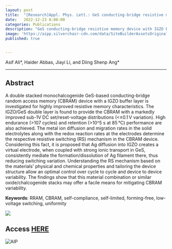 ```yaml
---
layout: post
title:  "[Research]Appl. Phys. Lett.: GeS conducting-bridge resistive memory device with IGZO buffer layer for highly uniform and repeatable switching "
date:   2022-12-23 8:00:00
categories: Publications
description: "GeS conducting-bridge resistive memory device with IGZO buffer layer for highly uniform and repeatable switching"
image: 'https://aipp.silverchair-cdn.com/data/SiteBuilderAssetsOriginals/Live/Images/aip/logo.png'
published: true


---
```


Asif Ali\*, Haider Abbas, Jiayi Li, and Diing Shenp Ang\*

---

## Abstract

A double stacked monochalcogenide GeS-based conducting-bridge random access memory (CBRAM) device with a IGZO buffer layer is investigated for highly improved resistive memory characteristics. The IGZO/GeS double layer is found to provide the CBRAM with a markedly improved sub-1V DC set/reset-voltage distributions (<±0.1 V variation). High endurance (>107 cycles) and retention (>10^5 s at 85 °C) performance are also achieved. The metal ion diffusion and migration rates in the solid electrolytes along with the redox reaction rates at the electrodes determine the respective resistive switching (RS) mechanism in the CBRAM device. Considering this fact, it is proposed that Ag diffusion into IGZO creates a virtual electrode, when coupled with strong ionic transport in GeS, consistently mediate the formation/dissolution of Ag filament there, thus reducing switching variation. Understanding the RS mechanism based on the materials' physical and chemical properties and tailoring the device structure allow an optimal control over cycle to cycle and device to device variability. The findings show that this material combination or similar oxide/chalcogenide stacks may offer a facile means for mitigating CBRAM variability.

**Keywords**: RRAM, CBRAM, self-compliance, self-limited, forming-free, low-voltage switching, uniformity

![](https://aipp.silverchair-cdn.com/aipp/content_public/journal/apl/122/20/10.1063_5.0149760/1/m_203503_1_5.0149760.figures.online.f6.jpeg?Expires=1687283087&Signature=dMgRCyWEjUnBKGvhX5wN5cCebMOd4EhP8zvitzLuh6xHmFLgnApkzUbFAGIOiuK5rV6I3TaGxkSc8gz-CWh7TYQr0-p0n7eY3J0o3d9GeJSIWknYOg~j7IOq1Ox0QF-TycpkkejTRqAgkh-sp2mlR~l7uOMP2oOsVqlHlAtDVF0mBZahHlzzrLS4qfuwwZTjkFcsV-3hcezzWI-6r7RXd2iSGXg5mLOCh6QYHi5PZM6n69HYJwHaGL0eKdDwDKFZLHPB0p7x~M79tAXr1Z-idgkv8sVkIRrT0pNFrXtXAxCScCF793HxisjnB6mihZOZ-LiStc279zlSrWxatk2UQg__&Key-Pair-Id=APKAIE5G5CRDK6RD3PGA)


## Access [HERE](https://pubs.aip.org/aip/apl/article/122/20/203503/2891333)

![AIP](https://aipp.silverchair-cdn.com/data/SiteBuilderAssetsOriginals/Live/Images/aip/logo.png)
